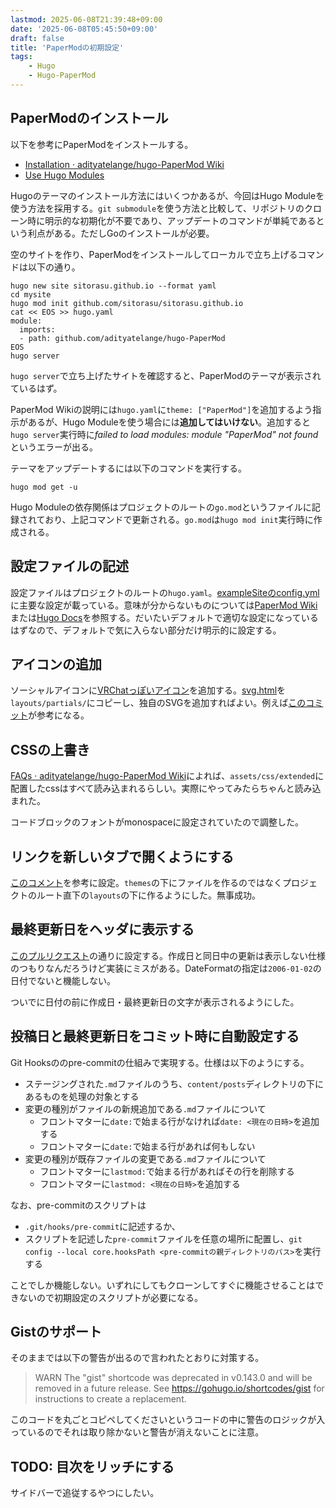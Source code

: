 ```yaml
---
lastmod: 2025-06-08T21:39:48+09:00
date: '2025-06-08T05:45:50+09:00'
draft: false
title: 'PaperModの初期設定'
tags:
    - Hugo
    - Hugo-PaperMod
---
```


## PaperModのインストール

以下を参考にPaperModをインストールする。

- [Installation · adityatelange/hugo-PaperMod Wiki](https://github.com/adityatelange/hugo-PaperMod/wiki/Installation)
- [Use Hugo Modules](https://gohugo.io/hugo-modules/use-modules/)

Hugoのテーマのインストール方法にはいくつかあるが、今回はHugo Moduleを使う方法を採用する。`git submodule`を使う方法と比較して、リポジトリのクローン時に明示的な初期化が不要であり、アップデートのコマンドが単純であるという利点がある。ただしGoのインストールが必要。

空のサイトを作り、PaperModをインストールしてローカルで立ち上げるコマンドは以下の通り。

```
hugo new site sitorasu.github.io --format yaml
cd mysite
hugo mod init github.com/sitorasu/sitorasu.github.io
cat << EOS >> hugo.yaml
module:
  imports:
  - path: github.com/adityatelange/hugo-PaperMod
EOS
hugo server
```

`hugo server`で立ち上げたサイトを確認すると、PaperModのテーマが表示されているはず。

PaperMod Wikiの説明には`hugo.yaml`に`theme: ["PaperMod"]`を追加するよう指示があるが、Hugo Moduleを使う場合には**追加してはいけない**。追加すると`hugo server`実行時に*failed to load modules: module "PaperMod" not found*というエラーが出る。

テーマをアップデートするには以下のコマンドを実行する。

```
hugo mod get -u
```

Hugo Moduleの依存関係はプロジェクトのルートの`go.mod`というファイルに記録されており、上記コマンドで更新される。`go.mod`は`hugo mod init`実行時に作成される。

## 設定ファイルの記述

設定ファイルはプロジェクトのルートの`hugo.yaml`。[exampleSiteのconfig.yml](https://github.com/adityatelange/hugo-PaperMod/blob/exampleSite/config.yml)に主要な設定が載っている。意味が分からないものについては[PaperMod Wiki](https://github.com/adityatelange/hugo-PaperMod/wiki)または[Hugo Docs](https://gohugo.io/configuration/)を参照する。だいたいデフォルトで適切な設定になっているはずなので、デフォルトで気に入らない部分だけ明示的に設定する。

## アイコンの追加

ソーシャルアイコンに[VRChatっぽいアイコン](https://tabler.io/icons/icon/badge-vr)を追加する。[svg.html](https://github.com/adityatelange/hugo-PaperMod/blob/master/layouts/partials/svg.html)を`layouts/partials/`にコピーし、独自のSVGを追加すればよい。例えば[このコミット](https://github.com/adityatelange/hugo-PaperMod/commit/d3bc6af9b66cd160aff5b7ecc7ab19c9b8a34c03)が参考になる。


## CSSの上書き

[FAQs · adityatelange/hugo-PaperMod Wiki](https://github.com/adityatelange/hugo-PaperMod/wiki/FAQs#bundling-custom-css-with-themes-assets)によれば、`assets/css/extended`に配置したcssはすべて読み込まれるらしい。実際にやってみたらちゃんと読み込まれた。

コードブロックのフォントがmonospaceに設定されていたので調整した。

## リンクを新しいタブで開くようにする

[このコメント](https://github.com/adityatelange/hugo-PaperMod/discussions/760#discussioncomment-2021778)を参考に設定。`themes`の下にファイルを作るのではなくプロジェクトのルート直下の`layouts`の下に作るようにした。無事成功。

## 最終更新日をヘッダに表示する

[このプルリクエスト](https://github.com/adityatelange/hugo-PaperMod/pull/1337/commits/a5f4e804ffca2e692344571eb1098406d423cc86)の通りに設定する。作成日と同日中の更新は表示しない仕様のつもりなんだろうけど実装にミスがある。DateFormatの指定は`2006-01-02`の日付でないと機能しない。

ついでに日付の前に作成日・最終更新日の文字が表示されるようにした。

## 投稿日と最終更新日をコミット時に自動設定する

Git Hooksののpre-commitの仕組みで実現する。仕様は以下のようにする。

- ステージングされた`.md`ファイルのうち、`content/posts`ディレクトリの下にあるものを処理の対象とする
- 変更の種別がファイルの新規追加である`.md`ファイルについて
    - フロントマターに`date:`で始まる行がなければ`date: <現在の日時>`を追加する
    - フロントマターに`date:`で始まる行があれば何もしない
- 変更の種別が既存ファイルの変更である`.md`ファイルについて
    - フロントマターに`lastmod:`で始まる行があればその行を削除する
    - フロントマターに`lastmod: <現在の日時>`を追加する

なお、pre-commitのスクリプトは

- `.git/hooks/pre-commit`に記述するか、
- スクリプトを記述した`pre-commit`ファイルを任意の場所に配置し、`git config --local core.hooksPath <pre-commitの親ディレクトリのパス>`を実行する

ことでしか機能しない。いずれにしてもクローンしてすぐに機能させることはできないので初期設定のスクリプトが必要になる。

## Gistのサポート

そのままでは以下の警告が出るので言われたとおりに対策する。

> WARN  The "gist" shortcode was deprecated in v0.143.0 and will be removed in a future release. See https://gohugo.io/shortcodes/gist for instructions to create a replacement.

このコードを丸ごとコピペしてくださいというコードの中に警告のロジックが入っているのでそれは取り除かないと警告が消えないことに注意。

## TODO: 目次をリッチにする

サイドバーで追従するやつにしたい。

